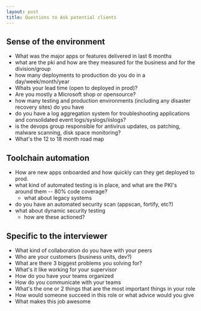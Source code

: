 ```yaml
---
layout: post
title: Questions to Ask potential clients
---
```


## Sense of the environment
- What was the major apps or features delivered in last 6 months
- what are the pki and how are they measured for the business and for the division/group
- how many deployments to production do you do in a day/week/month/year
- Whats your lead time (open to deployed in prod)?
- Are you mostly a Microsoft shop or opensource?
- how many testing and production environments (including any disaster recovery sites) do you have
- do you have a log aggregation system for troubleshooting applications and consolidated event logs/syslogs/iislogs?
- is the devops group responsible for antivirus updates, os patching, malware scanning, disk space monitoring?
- What's the 12 to 18 month road map 

## Toolchain automation
- How are new apps onboarded and how quickly can they get deployed to prod.
- what kind of automated testing is in place, and what are the PKI's around them -- 80% code coverage?
	- what about legacy systems
- do you have an automated security scan (appscan, fortify, etc?)
- what about dynamic security testing 
	- how are these actioned?

## Specific to the interviewer
- What kind of collaboration do you have with your peers 
- Who are your customers (business units, dev?) 
- What are there 3 biggest problems you solving for?
- What's it like working for your supervisor
- How do you have your teams organized
- How do you communicate with your teams
- What's the one or 2 things that are the most important things in your role
- How would someone succeed in this role or what advice would you give
- What makes this job awesome
